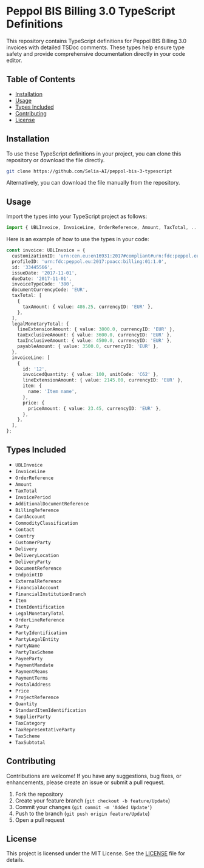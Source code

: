 # Peppol BIS Billing 3.0 TypeScript Definitions

This repository contains TypeScript definitions for Peppol BIS Billing 3.0 invoices with detailed TSDoc comments. These types help ensure type safety and provide comprehensive documentation directly in your code editor.

## Table of Contents

- [Installation](#installation)
- [Usage](#usage)
- [Types Included](#types-included)
- [Contributing](#contributing)
- [License](#license)

## Installation

To use these TypeScript definitions in your project, you can clone this repository or download the file directly.

```bash
git clone https://github.com/Selia-AI/peppol-bis-3-typescript
```

Alternatively, you can download the file manually from the repository.

## Usage

Import the types into your TypeScript project as follows:

```typescript
import { UBLInvoice, InvoiceLine, OrderReference, Amount, TaxTotal, ... } from './path/to/ubl-invoice-types';
```

Here is an example of how to use the types in your code:

```typescript
const invoice: UBLInvoice = {
  customizationID: 'urn:cen.eu:en16931:2017#compliant#urn:fdc:peppol.eu:2017:poacc:billing:3.0',
  profileID: 'urn:fdc:peppol.eu:2017:poacc:billing:01:1.0',
  id: '33445566',
  issueDate: '2017-11-01',
  dueDate: '2017-11-01',
  invoiceTypeCode: '380',
  documentCurrencyCode: 'EUR',
  taxTotal: [
    {
      taxAmount: { value: 486.25, currencyID: 'EUR' },
    },
  ],
  legalMonetaryTotal: {
    lineExtensionAmount: { value: 3800.0, currencyID: 'EUR' },
    taxExclusiveAmount: { value: 3600.0, currencyID: 'EUR' },
    taxInclusiveAmount: { value: 4500.0, currencyID: 'EUR' },
    payableAmount: { value: 3500.0, currencyID: 'EUR' },
  },
  invoiceLine: [
    {
      id: '12',
      invoicedQuantity: { value: 100, unitCode: 'C62' },
      lineExtensionAmount: { value: 2145.00, currencyID: 'EUR' },
      item: {
        name: 'Item name',
      },
      price: {
        priceAmount: { value: 23.45, currencyID: 'EUR' },
      },
    },
  ],
};
```

## Types Included

- `UBLInvoice`
- `InvoiceLine`
- `OrderReference`
- `Amount`
- `TaxTotal`
- `InvoicePeriod`
- `AdditionalDocumentReference`
- `BillingReference`
- `CardAccount`
- `CommodityClassification`
- `Contact`
- `Country`
- `CustomerParty`
- `Delivery`
- `DeliveryLocation`
- `DeliveryParty`
- `DocumentReference`
- `EndpointID`
- `ExternalReference`
- `FinancialAccount`
- `FinancialInstitutionBranch`
- `Item`
- `ItemIdentification`
- `LegalMonetaryTotal`
- `OrderLineReference`
- `Party`
- `PartyIdentification`
- `PartyLegalEntity`
- `PartyName`
- `PartyTaxScheme`
- `PayeeParty`
- `PaymentMandate`
- `PaymentMeans`
- `PaymentTerms`
- `PostalAddress`
- `Price`
- `ProjectReference`
- `Quantity`
- `StandardItemIdentification`
- `SupplierParty`
- `TaxCategory`
- `TaxRepresentativeParty`
- `TaxScheme`
- `TaxSubtotal`

## Contributing

Contributions are welcome! If you have any suggestions, bug fixes, or enhancements, please create an issue or submit a pull request.

1. Fork the repository
2. Create your feature branch (`git checkout -b feature/Update`)
3. Commit your changes (`git commit -m 'Added Update'`)
4. Push to the branch (`git push origin feature/Update`)
5. Open a pull request

## License

This project is licensed under the MIT License. See the [LICENSE](LICENSE) file for details.
